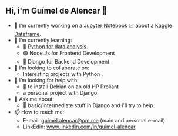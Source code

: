 ## Hi, i'm Guímel de Alencar 👋

- 🔭 I’m currently working on a [Jupyter Notebook]() 📈 about a [Kaggle Dataframe](https://www.kaggle.com/datasets/fedesoriano/electric-power-consumption).
- 🌱 I’m currently learning:
  - 🐍 [Python for data analysis](https://wesmckinney.com/book/).
  - 🟢 Node.Js for Frontend Development
  - 🔵 Django for Backend Development
- 👯 I’m looking to collaborate on:
  - Interesting projects with Python .
- 🤔 I’m looking for help with:
  - 🤬 to install Debian on an old HP Proliant
  - a personal project with Django.
- 💬 Ask me about:
  - 🤪 basic/intermediate stuff in Django and i'll try to help.
- 📫 How to reach me:
  - E-mail: guimel.alencar@pm.me (main and personal e-mail).
  - LinkEdin: www.linkedin.com/in/guimel-alencar.

<!--
Here are some ideas to get you started:
- 🔭 I’m currently working on ...
- 🌱 I’m currently learning ...
- 👯 I’m looking to collaborate on ...
- 🤔 I’m looking for help with ...
- 💬 Ask me about ...
- 📫 How to reach me: ...
- ⚡ Fun fact: ...
-->
